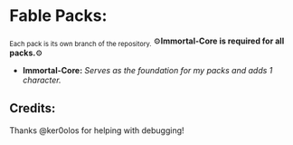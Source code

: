 # Fable Packs: 
<sub>Each pack is its own branch of the repository.</sub>
:gear:**Immortal-Core is required for all packs.**:gear:

- **Immortal-Core:** *Serves as the foundation for my packs and adds 1 character.*

## Credits:
Thanks @ker0olos for helping with debugging!



